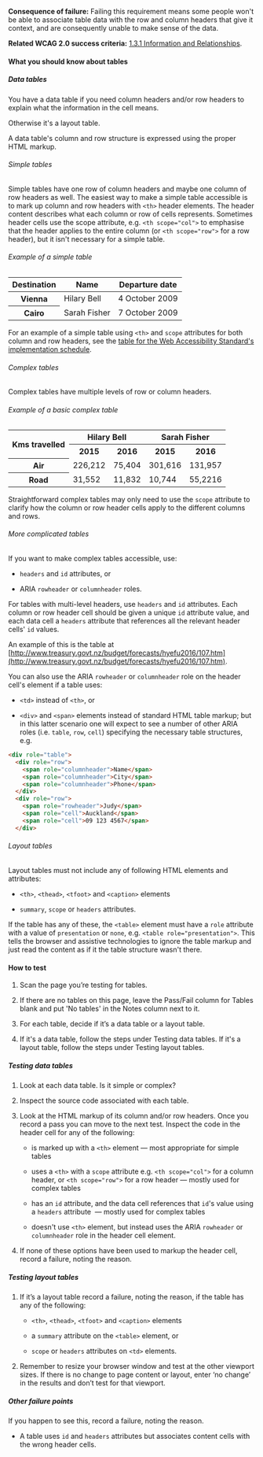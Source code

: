 **Consequence of failure:** Failing this requirement means some people won't be able to associate table data with the row and column headers that give it context, and are consequently unable to make sense of the data.

**Related WCAG 2.0 success criteria:** [1.3.1 Information and Relationships](https://www.w3.org/TR/UNDERSTANDING-WCAG20/content-structure-separation-programmatic.html).

<div class="details" markdown="1">

#### What you should know about tables

##### Data tables

You have a data table if you need column headers and/or row headers to explain what the information in the cell means.

Otherwise it's a layout table.

A data table's column and row structure is expressed using the proper HTML markup.

###### Simple tables

Simple tables have one row of column headers and maybe one column of row headers as well. The easiest way to make a simple table accessible is to mark up column and row headers with `<th>` header elements. The header content describes what each column or row of cells represents. Sometimes header cells use the scope attribute, e.g. `<th scope="col">` to emphasise that the header applies to the entire column (or `<th scope="row">` for a row header), but it isn't necessary for a simple table. 

###### Example of a simple table

<table>
<thead>
	<tr>
		<th>Destination</th>
		<th>Name</th>
		<th>Departure date</th>
	</tr>
    </thead>
    <tbody>
	<tr>
		<th>Vienna</th>
		<td>Hilary Bell</td>
		<td>4 October 2009</td>
	</tr>
	<tr>
		<th>Cairo</th>
		<td>Sarah Fisher</td>
		<td>7 October 2009</td>
	</tr>
    </tbody>
</table> 

For an example of a simple table using `<th>` and `scope` attributes for both column and row headers, see the [table for the Web Accessibility Standard's implementation schedule](https://webtoolkit.govt.nz/guidance/about-the-standards/about-the-web-accessibility-standard/#implementation). 

###### Complex tables

Complex tables have multiple levels of row or column headers. 

###### Example of a basic complex table
<table>
  <col>
  <colgroup span="2"></colgroup>
  <colgroup span="2"></colgroup>
  <tr>
    <th rowspan="2">Kms travelled</th>
    <th colspan="2" scope="colgroup">Hilary Bell</th>
    <th colspan="2" scope="colgroup">Sarah Fisher</th>
  </tr>
  <tr>
    <th scope="col">2015</th>
    <th scope="col">2016</th>
    <th scope="col">2015</th>
    <th scope="col">2016</th>
  </tr>
  <tr>
    <th scope="row">Air</th>
    <td>226,212</td>
    <td>75,404</td>
    <td>301,616</td>
    <td>131,957</td>
  </tr>
  <tr>
    <th scope="row">Road</th>
    <td>31,552</td>
    <td>11,832</td>
    <td>10,744</td>
    <td>55,2216</td>
  </tr>
</table>

Straightforward complex tables may only need to use the `scope` attribute to clarify how the column or row header cells apply to the different columns and rows. 

###### More complicated tables

If you want to make complex tables accessible, use:

* `headers` and `id` attributes, or 

* ARIA `rowheader` or `columnheader` roles. 

For tables with multi-level headers, use `headers` and `id` attributes. Each column or row header cell should be given a unique `id` attribute value, and each data cell a `headers` attribute that references all the relevant header cells' `id` values.

An example of this is the table at [http://www.treasury.govt.nz/budget/forecasts/hyefu2016/107.htm](http://www.treasury.govt.nz/budget/forecasts/hyefu2016/107.htm). 

You can also use the ARIA `rowheader` or `columnheader` role on the header cell's element if a table uses:

* `<td>` instead of `<th>`, or 

* `<div>` and `<span>` elements instead of standard HTML table markup; but in this latter scenario one will expect to see a number of other ARIA roles (i.e. `table`, `row`, `cell`) specifying the necessary table structures, e.g. 

``` html
<div role="table">
  <div role="row">
    <span role="columnheader">Name</span>
    <span role="columnheader">City</span>
    <span role="columnheader">Phone</span>
  </div>
  <div role="row">
    <span role="rowheader">Judy</span>
    <span role="cell">Auckland</span>
    <span role="cell">09 123 4567</span>
  </div>

``` 

###### Layout tables
Layout tables must not include any of following HTML elements and attributes:

* `<th>`, `<thead>`, `<tfoot>` and `<caption>` elements 

* `summary`, `scope` or `headers` attributes. 

If the table has any of these, the `<table>` element must have a `role` attribute with a value of `presentation` or `none`, e.g. `<table role="presentation">`. This tells the browser and assistive technologies to ignore the table markup and just read the content as if it the table structure wasn't there.

</div>

#### How to test

1. Scan the page you’re testing for tables.

2. If there are no tables on this page, leave the Pass/Fail column for Tables blank and put 'No tables' in the Notes column next to it.

3. For each table, decide if it’s a data table or a layout table. 

4. If it's a data table, follow the steps under Testing data tables. If it's a layout table, follow the steps under Testing layout tables. 

##### Testing data tables

1. Look at each data table. Is it simple or complex?

2. Inspect the source code associated with each table.

3. Look at the HTML markup of its column and/or row headers. Once you record a pass you can move to the next test. Inspect the code in the header cell for any of the following: 

	* is marked up with a `<th>` element — most appropriate for simple tables 

	* uses a `<th>` with a `scope` attribute e.g. `<th scope="col">` for a column header, or `<th scope="row">` for a row header — mostly used for complex tables 

	* has an `id` attribute, and the data cell references that `id`'s value using a `headers` attribute  — mostly used for complex tables 

	* doesn't use `<th>` element, but instead uses the ARIA `rowheader` or `columnheader` role in the header cell element. 

4. If none of these options have been used to markup the header cell, record a failure, noting the reason. 

##### Testing layout tables

1. If it’s a layout table record a failure, noting the reason, if the table has any of the following: 

	* `<th>`, `<thead>`, `<tfoot>` and `<caption>` elements 

	* a `summary` attribute on the `<table>` element, or 

	* `scope` or `headers` attributes on `<td>` elements. 

2. Remember to resize your browser window and test at the other viewport sizes. If there is no change to page content or layout, enter ‘no change’ in the results and don’t test for that viewport. 

##### Other failure points

If you happen to see this, record a failure, noting the reason.

* A table uses `id` and `headers` attributes but associates content cells with the wrong header cells.